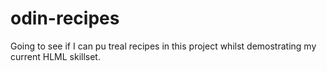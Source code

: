 # odin-recipes

Going to see if I can pu treal recipes in this project whilst demostrating my current HLML skillset.